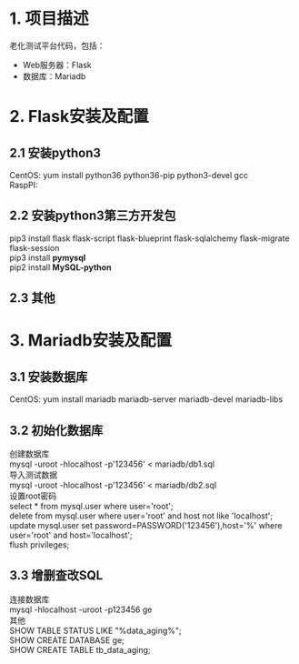 # 1. 项目描述
老化测试平台代码，包括：
- Web服务器：Flask
- 数据库：Mariadb


# 2. Flask安装及配置

## 2.1 安装python3
CentOS: yum install python36 python36-pip python3-devel gcc<br/>
RaspPI: <br/>

## 2.2 安装python3第三方开发包
pip3 install flask flask-script flask-blueprint flask-sqlalchemy flask-migrate flask-session<br/>
pip3 install **pymysql**<br/>
pip2 install **MySQL-python**<br/>

## 2.3 其他

# 3. Mariadb安装及配置
## 3.1 安装数据库
CentOS: yum install mariadb mariadb-server mariadb-devel mariadb-libs<br/>

## 3.2 初始化数据库
创建数据库<br/>
mysql -uroot -hlocalhost -p'123456' < mariadb/db1.sql<br/>
导入测试数据<br/>
mysql -uroot -hlocalhost -p'123456' < mariadb/db2.sql<br/>
设置root密码<br/>
select * from mysql.user where user='root';<br/>
delete from mysql.user where user='root' and host not like 'localhost';<br/>
update mysql.user set password=PASSWORD('123456'),host='%' where user='root' and host='localhost';<br/>
flush privileges;<br/>

## 3.3 增删查改SQL
连接数据库<br/>
mysql -hlocalhost -uroot -p123456 ge<br/>
其他<br/>
SHOW TABLE STATUS LIKE "%data_aging%";<br/>
SHOW CREATE DATABASE ge;<br/>
SHOW CREATE TABLE tb_data_aging;<br/>
